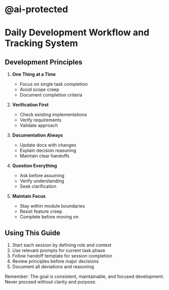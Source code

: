 # @ai-protected
# Daily Development Workflow and Tracking System

## Development Principles

1. **One Thing at a Time**
   - Focus on single task completion
   - Avoid scope creep
   - Document completion criteria

2. **Verification First**
   - Check existing implementations
   - Verify requirements
   - Validate approach

3. **Documentation Always**
   - Update docs with changes
   - Explain decision reasoning
   - Maintain clear handoffs

4. **Question Everything**
   - Ask before assuming
   - Verify understanding
   - Seek clarification

5. **Maintain Focus**
   - Stay within module boundaries
   - Resist feature creep
   - Complete before moving on

## Using This Guide

1. Start each session by defining role and context
2. Use relevant prompts for current task phase
3. Follow handoff template for session completion
4. Review principles before major decisions
5. Document all deviations and reasoning

Remember: The goal is consistent, maintainable, and focused development. Never proceed without clarity and purpose.